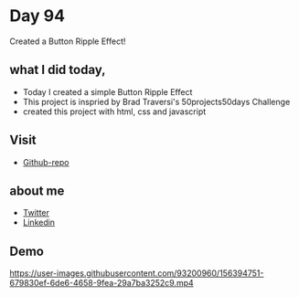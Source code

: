 # Day 94

Created a Button Ripple Effect!


## what I did today,

 - Today I created a simple Button Ripple Effect
 - This project is inspried by Brad Traversi's 50projects50days Challenge
 - created this project with html, css and javascript



## Visit

 - [Github-repo](https://github.com/KaranChandekar/50projects50days/tree/master/button-ripple)

 
## about me

 - [Twitter](https://twitter.com/karan_chandekar)
 - [Linkedin](https://www.linkedin.com/in/karan-chandekar-a87263219/)


## Demo


https://user-images.githubusercontent.com/93200960/156394751-679830ef-6de6-4658-9fea-29a7ba3252c9.mp4

